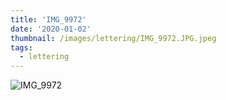 ```yaml
---
title: 'IMG_9972'
date: '2020-01-02'
thumbnail: /images/lettering/IMG_9972.JPG.jpeg
tags:
  - lettering
---
```


![IMG_9972](/images/lettering/IMG_9972.JPG.jpeg)
